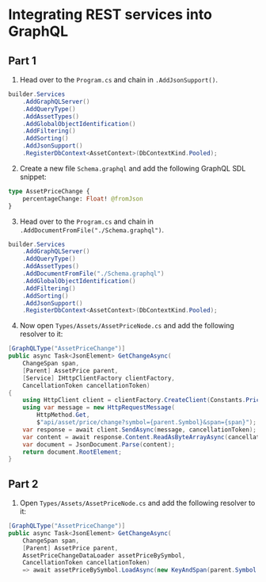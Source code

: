 # Integrating REST services into GraphQL

## Part 1

1. Head over to the `Program.cs` and chain in `.AddJsonSupport()`.

```csharp
builder.Services
    .AddGraphQLServer()
    .AddQueryType()
    .AddAssetTypes()
    .AddGlobalObjectIdentification()
    .AddFiltering()
    .AddSorting()
    .AddJsonSupport()
    .RegisterDbContext<AssetContext>(DbContextKind.Pooled);
```

2. Create a new file `Schema.graphql` and add the following GraphQL SDL snippet:

```graphql
type AssetPriceChange {
    percentageChange: Float! @fromJson
}
```

3. Head over to the `Program.cs` and chain in `.AddDocumentFromFile("./Schema.graphql")`.

```csharp
builder.Services
    .AddGraphQLServer()
    .AddQueryType()
    .AddAssetTypes()
    .AddDocumentFromFile("./Schema.graphql")
    .AddGlobalObjectIdentification()
    .AddFiltering()
    .AddSorting()
    .AddJsonSupport()
    .RegisterDbContext<AssetContext>(DbContextKind.Pooled);
```

4. Now open `Types/Assets/AssetPriceNode.cs` and add the following resolver to it:

```csharp
[GraphQLType("AssetPriceChange")]
public async Task<JsonElement> GetChangeAsync(
    ChangeSpan span,
    [Parent] AssetPrice parent,
    [Service] IHttpClientFactory clientFactory,
    CancellationToken cancellationToken)
{
    using HttpClient client = clientFactory.CreateClient(Constants.PriceInfoService);
    using var message = new HttpRequestMessage(
        HttpMethod.Get,
        $"api/asset/price/change?symbol={parent.Symbol}&span={span}");
    var response = await client.SendAsync(message, cancellationToken);
    var content = await response.Content.ReadAsByteArrayAsync(cancellationToken);
    var document = JsonDocument.Parse(content);
    return document.RootElement;
}
```

## Part 2

1. Open `Types/Assets/AssetPriceNode.cs` and add the following resolver to it:

```csharp
[GraphQLType("AssetPriceChange")]
public async Task<JsonElement> GetChangeAsync(
    ChangeSpan span,
    [Parent] AssetPrice parent,
    AssetPriceChangeDataLoader assetPriceBySymbol,
    CancellationToken cancellationToken)
    => await assetPriceBySymbol.LoadAsync(new KeyAndSpan(parent.Symbol!, span), cancellationToken);
```